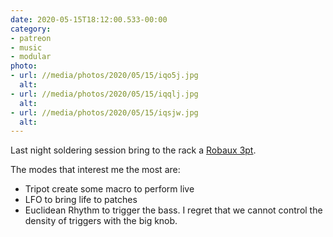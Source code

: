 ```yaml
---
date: 2020-05-15T18:12:00.533-00:00
category:
- patreon
- music
- modular
photo:
- url: //media/photos/2020/05/15/iqo5j.jpg
  alt: 
- url: //media/photos/2020/05/15/iqqlj.jpg
  alt: 
- url: //media/photos/2020/05/15/iqsjw.jpg
  alt: 
---
```

Last night soldering session bring to the rack a [Robaux 3pt](https://www.robaux.io/3pt).

The modes that interest me the most are:

- Tripot create some macro to perform live
- LFO to bring life to patches
- Euclidean Rhythm to trigger the bass. I regret that we cannot control the density of triggers with the big knob.
